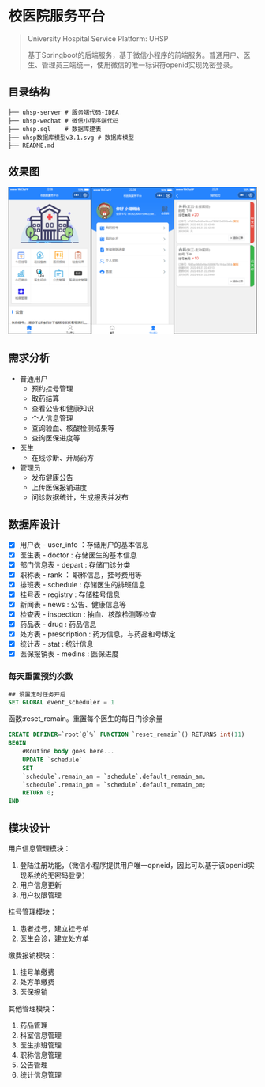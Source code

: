 # 校医院服务平台

> University Hospital Service Platform: UHSP
>
> 基于Springboot的后端服务，基于微信小程序的前端服务。普通用户、医生、管理员三端统一，使用微信的唯一标识符openid实现免密登录。

## 目录结构

```shell
├── uhsp-server	# 服务端代码-IDEA
├── uhsp-wechat # 微信小程序端代码
├── uhsp.sql	# 数据库建表
├── uhsp数据库模型v3.1.svg # 数据库模型
├── README.md
```

## 效果图

![052522321151_01](./img/052522321151_01.png)

## 需求分析

- 普通用户
  - 预约挂号管理
  - 取药结算
  - 查看公告和健康知识
  - 个人信息管理
  - 查询验血、核酸检测结果等
  - 查询医保进度等
- 医生
  - 在线诊断、开局药方
- 管理员
  - 发布健康公告
  - 上传医保报销进度
  - 问诊数据统计，生成报表并发布

## 数据库设计

- [x] 用户表 - user_info ：存储用户的基本信息
- [x] 医生表 - doctor : 存储医生的基本信息
- [x] 部门信息表 - depart : 存储门诊分类
- [x] 职称表 - rank ： 职称信息，挂号费用等
- [x] 排班表 - schedule : 存储医生的排班信息
- [x] 挂号表 - registry : 存储挂号信息
- [x] 新闻表 - news : 公告、健康信息等
- [x] 检查表 - inspection : 抽血、核酸检测等检查
- [x] 药品表 - drug : 药品信息
- [x] 处方表 - prescription : 药方信息，与药品和号绑定
- [x] 统计表 - stat : 统计信息
- [x] 医保报销表 - medins : 医保进度

### 每天重置预约次数

```sql
## 设置定时任务开启
SET GLOBAL event_scheduler = 1
```

函数:reset_remain。重置每个医生的每日门诊余量

```sql
CREATE DEFINER=`root`@`%` FUNCTION `reset_remain`() RETURNS int(11)
BEGIN
	#Routine body goes here...
	UPDATE `schedule`
	SET
	`schedule`.remain_am = `schedule`.default_remain_am,
	`schedule`.remain_pm = `schedule`.default_remain_pm;
	RETURN 0;
END
```

## 模块设计

用户信息管理模块：

1. 登陆注册功能，（微信小程序提供用户唯一opneid，因此可以基于该openid实现系统的无密码登录）
2. 用户信息更新
3. 用户权限管理

挂号管理模块：

1. 患者挂号，建立挂号单
2. 医生会诊，建立处方单

缴费报销模块：

1. 挂号单缴费
2. 处方单缴费
3. 医保报销

其他管理模块：

1. 药品管理
2. 科室信息管理
3. 医生排班管理
4. 职称信息管理
5. 公告管理
6. 统计信息管理
